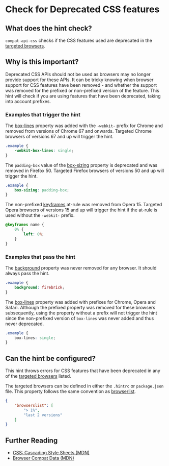 # Check for Deprecated CSS features

## What does the hint check?
`compat-api-css` checks if the CSS features used are deprecated in the [targeted browsers][browser-context].

## Why is this important?

Deprecated CSS APIs should not be used as browsers may no longer
provide support for these APIs. It can be tricky knowing when browser
support for CSS features have been removed - and whether the support
was removed for the prefixed or non-prefixed version of the feature.
This hint will check if you are using features that have been deprecated,
taking into account prefixes.

### Examples that **trigger** the hint

The [box-lines](https://developer.mozilla.org/en-US/docs/Web/CSS/box-lines) property
was added with the `-webkit-` prefix for Chrome and removed from versions of Chrome 67 and onwards.
Targeted Chrome browsers of versions 67 and up will trigger the hint.

```css
.example {
    -webkit-box-lines: single;
}
```

The `padding-box` value of the [box-sizing](https://developer.mozilla.org/en-US/docs/Web/CSS/box-sizing)
property is deprecated and was removed in Firefox 50.
Targeted Firefox browsers of versions 50 and up will trigger the hint.

```css
.example {
    box-sizing: padding-box;
}
```

The non-prefixed [keyframes](https://developer.mozilla.org/en-US/docs/Web/CSS/@keyframes)
at-rule was removed from Opera 15. Targeted Opera browsers of versions 15
and up will trigger the hint if the at-rule is used without the `-webkit-` prefix.

```css
@keyframes name {
    0% {
        left: 0%;
    }
}
```

### Examples that **pass** the hint
The [background](https://developer.mozilla.org/en-US/docs/Web/CSS/background) property was never
removed for any browser. It should always pass the hint.

```css
.example {
    background: firebrick;
}
```

The [box-lines](https://developer.mozilla.org/en-US/docs/Web/CSS/box-lines) property
was added with prefixes for Chrome, Opera and Safari. Although the prefixed property
was removed for these browsers subsequently, using the property without a prefix will
not trigger the hint since the non-prefixed version of `box-lines` was never added
and thus never deprecated.

```css
.example {
    box-lines: single;
}
```

## Can the hint be configured?

This hint throws errors for CSS features that have been deprecated in any of the [targeted browsers](../../hint/docs/user-guide/configuring-webhint/browser-context.md) listed.

The targeted browsers can be defined in either the `.hintrc` or `package.json` file. This property follows the same convention as [browserlist](https://github.com/browserslist/browserslist#readme).

```json
{
    "browserslist": [
        "> 1%",
        "last 2 versions"
    ]
}
```

## Further Reading

* [CSS: Cascading Style Sheets (MDN)][docmdn]
* [Browser Compat Data (MDN)][browser-compat]

<!-- Link labels: -->

[docmdn]: https://developer.mozilla.org/en-US/docs/Web/CSS
[browser-compat]: https://github.com/mdn/browser-compat-data
[browser-context]: https://webhint.io/docs/user-guide/configuring-webhint/browser-context/


